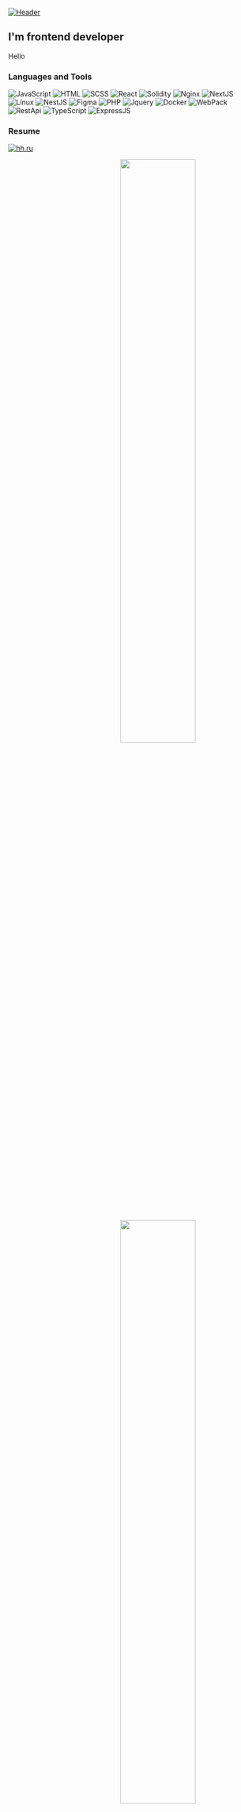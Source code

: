 [![Header](https://github.com/CheateRYT/CheateRYT/blob/main/assets/destroy-code-mad.gif)](https://github.com/CheateRYT)


## I'm frontend developer 

Hello

### Languages and Tools

![JavaScript](https://img.shields.io/badge/-JavaScript-090909?style=for-the-badge&logo=JavaScript&logoColor=E9D54D)
![HTML](https://img.shields.io/badge/-HTML-090909?style=for-the-badge&logo=Html&logoColor=E9D54D)
![SCSS](https://img.shields.io/badge/-SCSS-090909?style=for-the-badge&logo=SCss&logoColor=E9D54D)
![React](https://img.shields.io/badge/-React-090909?style=for-the-badge&logo=React&logoClolor=E9D54D)
![Solidity](https://img.shields.io/badge/-Solidity-090909?style=for-the-badge&logo=Html&logoColor=E9D54D)
![Nginx](https://img.shields.io/badge/-Nginx-090909?style=for-the-badge&logo=Nginx&logoColor=E9D54D)
![NextJS](https://img.shields.io/badge/-NextJS-090909?style=for-the-badge&logo=NextJS&logoColor=E9D54D)
![Linux](https://img.shields.io/badge/-Linux-090909?style=for-the-badge&logo=Linux&logoColor=E9D54D)
![NestJS](https://img.shields.io/badge/-NextJS-090909?style=for-the-badge&logo=NextJS&logoColor=E9D54D)
![Figma](https://img.shields.io/badge/-Figma-090909?style=for-the-badge&logo=Html&logoColor=E9D54D)
![PHP](https://img.shields.io/badge/-PHP-090909?style=for-the-badge&logo=Html&logoColor=E9D54D)
![Jquery](https://img.shields.io/badge/-Jquery-090909?style=for-the-badge&logo=Html&logoColor=E9D54D)
![Docker](https://img.shields.io/badge/-Docker-090909?style=for-the-badge&logo=Html&logoColor=E9D54D)
![WebPack](https://img.shields.io/badge/-WebPack-090909?style=for-the-badge&logo=Html&logoColor=E9D54D)
![RestApi](https://img.shields.io/badge/-RestApi-090909?style=for-the-badge&logo=Html&logoColor=E9D54D)
![TypeScript](https://img.shields.io/badge/-TypeScript-090909?style=for-the-badge&logo=Html&logoColor=E9D54D)
![ExpressJS](https://img.shields.io/badge/-ExpressJS-090909?style=for-the-badge&logo=Html&logoColor=E9D54D)
### Resume

[![hh.ru](https://img.shields.io/badge/-hh.ru-090909?style=for-the-badge&logo=hh&logoColor=ff0000)](https://rostov.hh.ru/resume/38b4eae4ff0afe105b0039ed1f5432414a785a)

 <img  width="55%" align="right" src="https://github-readme-stats.vercel.app/api?username=CheateRYT&hide_border=true&count_private=true&layout=compact&hide_title=true&show_icons=true&theme=dracula&icon_color=5194f0&bg_color=0d1117&include_all_commits=true&rank_icon=github&show_icons=true">
  <img width="55%" align="right" src="https://media.giphy.com/media/UV4rSwlTM7mnRa5l4o/giphy.gif">   

